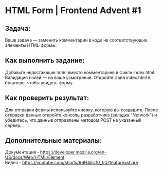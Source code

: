 # HTML Form | Frontend Advent #1

## Задача:
Ваша задача — заменить комментарии в коде на соответствующие элементы HTML-формы.

## Как выполнить задание:
Добавьте недостающие поля вместо комментариев в файле index.html.
Валидация полей — на ваше усмотрение.
Откройте файл index.html в браузере, чтобы увидеть форму.


## Как проверить результат:
Для отправки формы используйте кнопку, которую вы создадите.
После отправки данных откройте консоль разработчика (вкладка "Network") и убедитесь, что данные отправлены методом POST на указанный сервер.

## Дополнительные материалы:
Документация - https://developer.mozilla.org/en-US/docs/Web/HTML/Element  
Видео - https://youtube.com/shorts/96H45Uf0_hQ?feature=share
